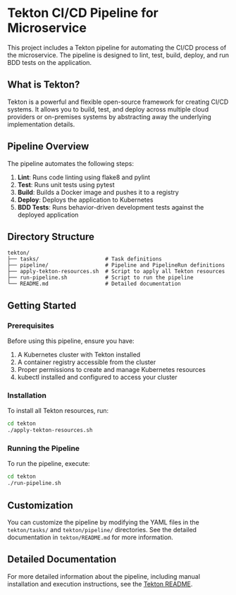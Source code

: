 # Tekton CI/CD Pipeline for Microservice

This project includes a Tekton pipeline for automating the CI/CD process of the microservice. The pipeline is designed to lint, test, build, deploy, and run BDD tests on the application.

## What is Tekton?

Tekton is a powerful and flexible open-source framework for creating CI/CD systems. It allows you to build, test, and deploy across multiple cloud providers or on-premises systems by abstracting away the underlying implementation details.

## Pipeline Overview

The pipeline automates the following steps:

1. **Lint**: Runs code linting using flake8 and pylint
2. **Test**: Runs unit tests using pytest
3. **Build**: Builds a Docker image and pushes it to a registry
4. **Deploy**: Deploys the application to Kubernetes
5. **BDD Tests**: Runs behavior-driven development tests against the deployed application

## Directory Structure

```
tekton/
├── tasks/                     # Task definitions
├── pipeline/                  # Pipeline and PipelineRun definitions
├── apply-tekton-resources.sh  # Script to apply all Tekton resources
├── run-pipeline.sh            # Script to run the pipeline
└── README.md                  # Detailed documentation
```

## Getting Started

### Prerequisites

Before using this pipeline, ensure you have:

1. A Kubernetes cluster with Tekton installed
2. A container registry accessible from the cluster
3. Proper permissions to create and manage Kubernetes resources
4. kubectl installed and configured to access your cluster

### Installation

To install all Tekton resources, run:

```bash
cd tekton
./apply-tekton-resources.sh
```

### Running the Pipeline

To run the pipeline, execute:

```bash
cd tekton
./run-pipeline.sh
```

## Customization

You can customize the pipeline by modifying the YAML files in the `tekton/tasks/` and `tekton/pipeline/` directories. See the detailed documentation in `tekton/README.md` for more information.

## Detailed Documentation

For more detailed information about the pipeline, including manual installation and execution instructions, see the [Tekton README](tekton/README.md).
